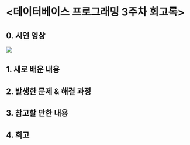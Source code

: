 <데이터베이스 프로그래밍 3주차 회고록>
=============================
## 0. 시연 영상
[![](http://img.youtube.com/vi/2ZacZYgulC8/0.jpg)](http://www.youtube.com/watch?v=2ZacZYgulC8 "")

## 1. 새로 배운 내용

## 2. 발생한 문제 & 해결 과정

## 3. 참고할 만한 내용

## 4. 회고
